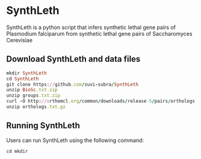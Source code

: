 # SynthLeth

SynthLeth is a python script that infers synthetic lethal gene pairs of Plasmodium falciparum from synthetic lethal gene pairs of Saccharomyces Cerevisiae 

## Download SynthLeth and data files 

```ruby
mkdir SynthLeth
cd SynthLeth
git clone https://github.com/suvi-subra/SynthLeth
unzip BioSc.txt.zip
unzip groups.txt.zip
curl -O http://orthomcl.org/common/downloads/release-5/pairs/orthologs.txt.gz
unzip orthologs.txt.gz
```
## Running SynthLeth

Users can run SynthLeth using the following command:

```ruby
cd mkdir
```

